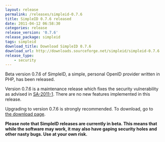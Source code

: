 ```yaml
---
layout: release
permalink: /releases/simpleid-0.7.6
title: SimpleID 0.7.6 released
date: 2011-04-12 06:58:30
categories: release
release_version: '0.7.6'
release_package: simpleid
tags: simpleid
download_title: Download SimpleID 0.7.6
download_url: http://downloads.sourceforge.net/simpleid/simpleid-0.7.6.tar.gz
release_type: 
    - security
---
```


Beta version 0.7.6 of SimpleID, a simple, personal OpenID provider written in PHP, has been released.

Version 0.7.6 is a maintenance release which fixes the security vulnerability as advised in [SA-2011-1](/advisories/sa-2011-1). There are no new features implemented in this release.

Upgrading to version 0.7.6 is strongly recommended.  To download, go to [the download page](/download).

**Please note that SimpleID releases are currently in beta. This means that while the software may work, it may also have gaping security holes and other nasty bugs. Use at your own risk.**